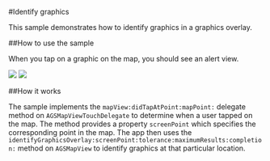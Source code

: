 #Identify graphics

This sample demonstrates how to identify graphics in a graphics overlay.

##How to use the sample

When you tap on a graphic on the map, you should see an alert view.

![](image1.png)
![](image2.png)

##How it works

The sample implements the `mapView:didTapAtPoint:mapPoint:` delegate method on `AGSMapViewTouchDelegate` to determine when a user tapped on the map. The method provides a property `screenPoint` which specifies the corresponding point in the map. The app then uses the `identifyGraphicsOverlay:screenPoint:tolerance:maximumResults:completion:` method on `AGSMapView` to identify graphics at that particular location.




